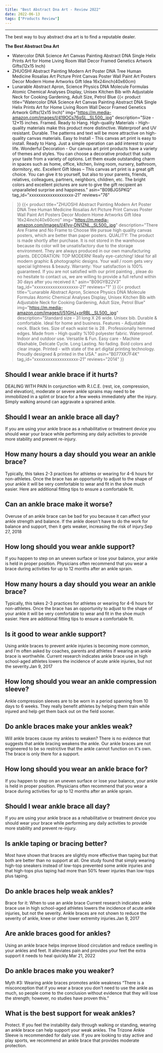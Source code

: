 ```yaml
---
title: "Best Abstract Dna Art - Review 2022"
date: 2022-06-13
tags: ["Products Review"]
---
```


---


The best way to buy abstract dna art is to find a reputable dealer.

**The Best Abstract Dna Art**
* Watercolor DNA Science Art Canvas Painting Abstract DNA Single Helix Prints Art for Home Living Room Wall Decor Framed Genetics Artwork Gifts(12x15 Inch)
* ZHUOSHI Abstract Painting Modern Art Poster DNA Tree Human Medicine Rosalias Art Picture Print Canvas Poster Wall Paint Art Posters Decor Modern Home Artworks Gift Idea 16x24inch(40x60cm)
* Lunarable Abstract Apron, Science Physics DNA Molecule Formulas Atomic Chemical Analyses Display, Unisex Kitchen Bib with Adjustable Neck for Cooking Gardening, Adult Size, Petrol Blue
{{< product 
title="Watercolor DNA Science Art Canvas Painting Abstract DNA Single Helix Prints Art for Home Living Room Wall Decor Framed Genetics Artwork Gifts(12x15 Inch)"
img="https://m.media-amazon.com/images/I/419OCs76gSL._SL500_.jpg"
description="Size - 12*15 inches. Framed. Ready to Hang. High-quality Materials - High-quality materials make this product more distinctive. Waterproof and UV resistant. Durable. The patterns and text will be more attractive on high-quality canvas materials. Easy to Install - This canvas art print is easy to install. Ready to Hang. Just a simple operation can add interest to your life. Wonderful Decoration - Our canvas art print products have a variety of themes and styles. You can choose a decorative product that suits your taste from a variety of options. Let them exude outstanding charm in spaces such as home, office, kitchen, living room, nursery, bathroom, dormitory, etc. Excellent Gift Ideas – This canvas art print is a great gift choice. You can give it to yourself, but also to your parents, friends, relatives, colleagues, partners, neighbors, children, etc. The bright colors and excellent pictures are sure to give the gift recipient an unparalleled surprise and happiness."
asin="B09BJG5PKQ"
tag_id="xxxxxxxxxxxxxxxxxxx-21"
reviews="76"
>}} 
{{< product 
title="ZHUOSHI Abstract Painting Modern Art Poster DNA Tree Human Medicine Rosalias Art Picture Print Canvas Poster Wall Paint Art Posters Decor Modern Home Artworks Gift Idea 16x24inch(40x60cm)"
img="https://m.media-amazon.com/images/I/41yv-DN1ZNL._SL500_.jpg"
description="There Are Frame and No Frame to Choose We pursue high quality canvas posters, which are better than paper posters. QUALITY: The product is made shortly after purchase. It is not stored in the warehouse because its color will be unsatisfactory due to the storage environment. They are always produced in our own manufacturing plants. DECORATION: TOP MODERN! Really eye-catching! Ideal for all modern graphic & photographic designs. Your wall / room gets very special lightness & beauty. Warranty: Your satisfaction is 100% guaranteed. If you are not satisfied with our print painting , pleae do no hesitate to contact us, we are willing to provide a full refund within 30 days after you received it."
asin="B09GYB22V3"
tag_id="xxxxxxxxxxxxxxxxxxx-21"
reviews="1"
>}} 
{{< product 
title="Lunarable Abstract Apron, Science Physics DNA Molecule Formulas Atomic Chemical Analyses Display, Unisex Kitchen Bib with Adjustable Neck for Cooking Gardening, Adult Size, Petrol Blue"
img="https://m.media-amazon.com/images/I/51GHJ+orRBL._SL500_.jpg"
description="Standard size - 31  long X 26  wide. Unisex bib. Durable & comfortable. Ideal for home and business. Features - Adjustable neck. Black ties. Size of each waist tie is 28 . Professionally hemmed edges. Made from - High quality %100 polyester fabric. Waterproof. Indoor and outdoor use. Versatile & Fun. Easy care - Machine Washable, Delicate Cycle. Long Lasting. No fading. Bold colors and clear image. Printed - with state of the art digital printing technology. Proudly designed & printed in the USA."
asin="B077XK7F4K"
tag_id="xxxxxxxxxxxxxxxxxxx-21"
reviews="2014"
>}} 
## Should I wear ankle brace if it hurts?
DEALING WITH PAIN In conjunction with R.I.C.E. (rest, ice, compression, and elevation), moderate or severe ankle sprains may need to be immobilized in a splint or brace for a few weeks immediately after the injury. Simply walking around can aggravate a sprained ankle.

## Should I wear an ankle brace all day?
If you are using your ankle brace as a rehabilitative or treatment device you should wear your brace while performing any daily activities to provide more stability and prevent re-injury.

## How many hours a day should you wear an ankle brace?
Typically, this takes 2-3 practices for athletes or wearing for 4-6 hours for non-athletes. Once the brace has an opportunity to adjust to the shape of your ankle it will be very comfortable to wear and fit in the shoe much easier. Here are additional fitting tips to ensure a comfortable fit.

## Can an ankle brace make it worse?
Overuse of an ankle brace can be bad for you because it can affect your ankle strength and balance. If the ankle doesn't have to do the work for balance and support, then it gets weaker, increasing the risk of injury.Sep 27, 2018

## How long should you wear ankle support?
If you happen to step on an uneven surface or lose your balance, your ankle is held in proper position. Physicians often recommend that you wear a brace during activities for up to 12 months after an ankle sprain.

## How many hours a day should you wear an ankle brace?
Typically, this takes 2-3 practices for athletes or wearing for 4-6 hours for non-athletes. Once the brace has an opportunity to adjust to the shape of your ankle it will be very comfortable to wear and fit in the shoe much easier. Here are additional fitting tips to ensure a comfortable fit.

## Is it good to wear ankle support?
Using ankle braces to prevent ankle injuries is becoming more common, and I'm often asked by coaches, parents and athletes if wearing an ankle brace is worthwhile. Current research indicates ankle brace use in high school-aged athletes lowers the incidence of acute ankle injuries, but not the severity.Jan 9, 2017

## How long should you wear an ankle compression sleeve?
Ankle compression sleeves are to be worn in a period spanning from 10 days to 6 weeks. They really benefit athletes by helping them train while injured and help get them back out on the field sooner.

## Do ankle braces make your ankles weak?
Will ankle braces cause my ankles to weaken? There is no evidence that suggests that ankle bracing weakens the ankle. Our ankle braces are not engineered to be so restrictive that the ankle cannot function on it's own. The brace is only there for a support.

## How long should you wear an ankle brace for?
If you happen to step on an uneven surface or lose your balance, your ankle is held in proper position. Physicians often recommend that you wear a brace during activities for up to 12 months after an ankle sprain.

## Should I wear ankle brace all day?
If you are using your ankle brace as a rehabilitative or treatment device you should wear your brace while performing any daily activities to provide more stability and prevent re-injury.

## Is ankle taping or bracing better?
Most have shown that braces are slightly more effective than taping but that both are better than no support at all. One study found that simply wearing high-top sneakers instead of low-tops prevented some ankle injuries and that high-tops plus taping had more than 50% fewer injuries than low-tops plus taping.

## Do ankle braces help weak ankles?
Brace for it: When to use an ankle brace Current research indicates ankle brace use in high school-aged athletes lowers the incidence of acute ankle injuries, but not the severity. Ankle braces are not shown to reduce the severity of ankle, knee or other lower extremity injuries.Jan 9, 2017

## Are ankle braces good for ankles?
Using an ankle brace helps improve blood circulation and reduce swelling in your ankles and feet. It alleviates pain and provides your feet the extra support it needs to heal quickly.Mar 21, 2022

## Do ankle braces make you weaker?
Myth #3: Wearing ankle braces promotes ankle weakness “There is a misconception that if you wear a brace you don't need to use the ankle as much, so people come to the conclusion without evidence that they will lose the strength; however, no studies have proven this.”

## What is the best support for weak ankles?
Protect. If you feel the instability daily through walking or standing, wearing an ankle brace can help support your weak ankles. The Trizone Ankle Sleeve is recommended for daily use. If you are looking to stay active and play sports, we recommend an ankle brace that provides moderate protection.


